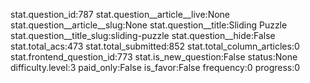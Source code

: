 stat.question_id:787
stat.question__article__live:None
stat.question__article__slug:None
stat.question__title:Sliding Puzzle
stat.question__title_slug:sliding-puzzle
stat.question__hide:False
stat.total_acs:473
stat.total_submitted:852
stat.total_column_articles:0
stat.frontend_question_id:773
stat.is_new_question:False
status:None
difficulty.level:3
paid_only:False
is_favor:False
frequency:0
progress:0
